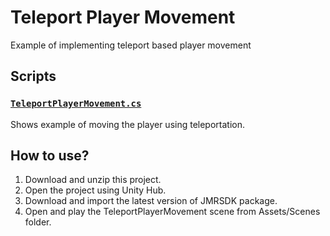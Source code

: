 # Teleport Player Movement
Example of implementing teleport based player movement

## Scripts 

### [`TeleportPlayerMovement.cs`](https://github.com/JioGlass-Dev/ExampleSnippets-TeleportPlayerMovement/blob/main/Assets/Scripts/TeleportPlayerMovement/TeleportPlayerMovement.cs)
Shows example of moving the player using teleportation.</br>

## How to use?
1. Download and unzip this project.
2. Open the project using Unity Hub.
3. Download and import the latest version of JMRSDK package.
4. Open and play the TeleportPlayerMovement scene from Assets/Scenes folder.
